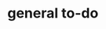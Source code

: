 # general to-do 

<!-- 
    TODO: Complete 4th question 
    TODO: Completed 2nd question 
    TODO: Complete 1st question
    TODO: Complete 3rd question
-->

<!-- 
    PERF: 
 -->

<!--
    NOTE: IN the fourth question we have to ensure these things: 

    TODO: 1. We have to detect whether there is a cycle in the graph
    TODO: 2. We have to see if the snake board is of the size n * n 
    TODO: 3. We have to find the and check if there is any intersection of snakes and the ladders
    TODO: 4. We have to find and check whether there is an actual path to BFS 
    TODO: 5. We have to check whether there is no direct path to the destination meaning there should be no ladder or snake from 1 to n*n 
-->

